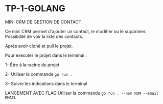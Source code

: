 ﻿# TP-1-GOLANG

MINI CRM DE GESTION DE CONTACT

Ce mini CRM permet d'ajouter un contact, le modifier ou le supprimer. Possibilité de voir la liste des contacts.

Après avoir cloné et pull le projet.

Pour exécuter le projet dans le terminal :

1- Être à la racine du projet

2- Utiliser la commande `go run .`

3- Suivre les indications dans le terminal

LANCEMENT AVEC FLAG
Utiliser la commande `go run . --nom NOM --email EMAIL`



